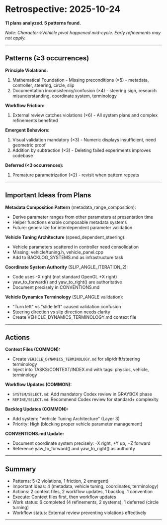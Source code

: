 # Retrospective: 2025-10-24

**11 plans analyzed. 5 patterns found.**

*Note: Character→Vehicle pivot happened mid-cycle. Early refinements may not apply.*

---

## Patterns (≥3 occurrences)

**Principle Violations:**
1. Mathematical Foundation - Missing preconditions (×5) - metadata, controller, steering, circle, slip
2. Documentation inconsistency/confusion (×4) - steering sign, research misunderstanding, coordinate system, terminology

**Workflow Friction:**
1. External review catches violations (×6) - All system plans and complex refinements benefited

**Emergent Behaviors:**
1. Visual validation mandatory (×3) - Numeric displays insufficient, need geometric proof
2. Addition by subtraction (×3) - Deleting failed experiments improves codebase

**Deferred (<3 occurrences):**
1. Premature parametrization (×2) - revisit when pattern repeats

---

## Important Ideas from Plans

**Metadata Composition Pattern** (metadata_range_composition):
- Derive parameter ranges from other parameters at presentation time
- Helper functions enable composable metadata systems
- Future: generalize for interdependent parameter validation

**Vehicle Tuning Architecture** (speed_dependent_steering):
- Vehicle parameters scattered in controller need consolidation
- Missing: vehicle/tuning.h, vehicle_panel.cpp
- Add to BACKLOG_SYSTEMS.md as infrastructure task

**Coordinate System Authority** (SLIP_ANGLE_ITERATION_2):
- Code uses -X right (not standard OpenGL +X right)
- yaw_to_forward() and yaw_to_right() are authoritative
- Document precisely in CONVENTIONS.md

**Vehicle Dynamics Terminology** (SLIP_ANGLE validation):
- "Turn left" vs "slide left" caused validation confusion
- Steering direction vs slip direction needs clarity
- Create VEHICLE_DYNAMICS_TERMINOLOGY.md context file

---

## Actions

**Context Files (COMMON):**
- Create `VEHICLE_DYNAMICS_TERMINOLOGY.md` for slip/drift/steering terminology
- Inject into TASKS/CONTEXT/INDEX.md with tags: physics, vehicle, terminology

**Workflow Updates (COMMON):**
- `SYSTEM/SELECT.md`: Add mandatory Codex review in GRAYBOX phase
- `REFINE/SELECT.md`: Recommend Codex review for standard+ complexity

**Backlog Updates (COMMON):**
- Add system: "Vehicle Tuning Architecture" (Layer 3)
- Priority: High (blocking proper vehicle parameter management)

**CONVENTIONS.md Update:**
- Document coordinate system precisely: -X right, +Y up, +Z forward
- Reference yaw_to_forward() and yaw_to_right() as authority

---

## Summary

- Patterns: 5 (2 violations, 1 friction, 2 emergent)
- Important Ideas: 4 (metadata, vehicle tuning, coordinates, terminology)
- Actions: 2 context files, 2 workflow updates, 1 backlog, 1 convention
- Execute: Context files first, then workflow updates
- Work status: 6 completed (4 refinements, 2 systems), 1 deferred (circle turning)
- Workflow status: External review preventing violations effectively

---